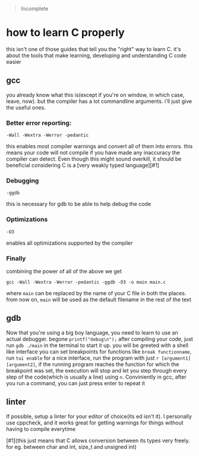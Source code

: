 >Incomplete
# how to learn C properly
this isn't one of those guides that tell you the "right" way to learn C.
it's about the tools that make learning, developing and understanding C code easier
## gcc
you already know what this is(except if you're on window, in which case, leave, now). but the compiler has a lot commandline arguments. i'll just give the useful ones.
### Better error reporting:
```
-Wall -Wextra -Werror -pedantic
```
this enables most compiler warnings and convert all of them into errors. this means your code will not compile if you have made any inaccuracy the compiler can detect. Even though this might sound overkill, it should be beneficial considering C is a [very weakly typed language][#1]
### Debugging
```
-ggdb
```
this is necessary for gdb to be able to help debug the code
### Optimizations
```
-O3
```
enables all optimizations supported by the compiler
### Finally
combining the power of all of the above we get
```
gcc -Wall -Wextra -Werror -pedantic -ggdb -O3 -o main main.c
```
where `main` can be replaced by the name of your C file in both the places. from now on, `main` will be used as the default filename in the rest of the text

## gdb
Now that you're using a big boy language, you need to learn to use an actual debugger. begone `printf("debug\n");`
after compiling your code, just run `gdb ./main` in the terminal to start it up. you will be greeted with a shell like interface
you can set breakpoints for functions like `break functionname`,
run `tui enable` for a nice interface,
run the program with just `r [argument1] [argument2]`,
if the running program reaches the function for which the breakpoint was set, the execution will stop and let you step through every step of the code(which is usually a line) using `n`. Conviniently in gcc, after you run a command, you can just press enter to repeat it

## linter
If possible, setup a linter for your editor of choice(its ed isn't it). I personally use cppcheck, and it works great for getting warnings for things without having to compile everytime

[#1](this just means that C allows conversion between its types very freely. for eg. between char and int, size_t and unsigned int)
